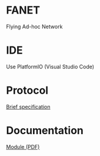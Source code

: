 # FANET
Flying Ad-hoc Network 

# IDE
Use PlatformIO (Visual Studio Code)

# Protocol
[Brief specification](https://github.com/3s1d/fanet-stm32/blob/master/Src/fanet/radio/protocol.txt)

# Documentation
[Module (PDF)](https://github.com/3s1d/fanet-stm32/raw/master/fanet_module.pdf)
